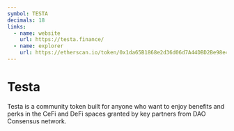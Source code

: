 ```yaml
---
symbol: TESTA
decimals: 18
links:
  - name: website
    url: https://testa.finance/
  - name: explorer
    url: https://etherscan.io/token/0x1da65B1868e2d36d06d7A44DBD2Be98e49E1f7f9
---
```


# Testa

Testa is a community token built for anyone who want to enjoy benefits and perks in the CeFi and DeFi spaces granted by key partners from DAO Consensus network.
